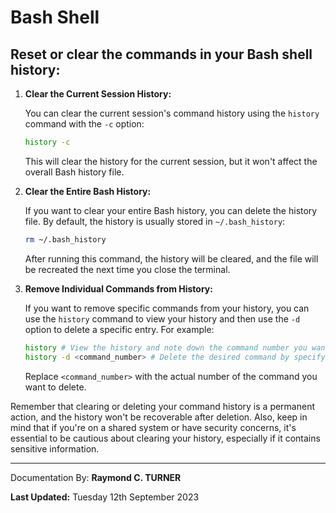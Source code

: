 # Bash Shell

## Reset or clear the commands in your Bash shell history:

1. **Clear the Current Session History:**
   
   You can clear the current session's command history using the `history` command with the `-c` option:
   
   ```bash
   history -c
   ```

   This will clear the history for the current session, but it won't affect the overall Bash history file.

2. **Clear the Entire Bash History:**

   If you want to clear your entire Bash history, you can delete the history file. By default, the history is usually stored in `~/.bash_history`:
   
   ```bash
   rm ~/.bash_history
   ```

   After running this command, the history will be cleared, and the file will be recreated the next time you close the terminal.

3. **Remove Individual Commands from History:**

   If you want to remove specific commands from your history, you can use the `history` command to view your history and then use the `-d` option to delete a specific entry. For example:
   
   ```bash
   history # View the history and note down the command number you want to remove
   history -d <command_number> # Delete the desired command by specifying its number
   ```

   Replace `<command_number>` with the actual number of the command you want to delete.

Remember that clearing or deleting your command history is a permanent action, and the history won't be recoverable after deletion. Also, keep in mind that if you're on a shared system or have security concerns, it's essential to be cautious about clearing your history, especially if it contains sensitive information.



---

Documentation By: **Raymond C. TURNER**

**Last Updated:** Tuesday 12th September 2023
